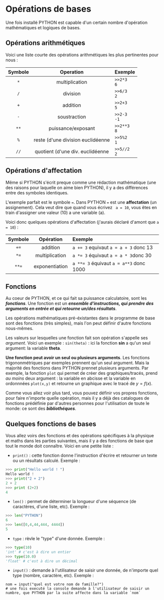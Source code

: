 # Opérations de bases

Une fois installé PYTHON est capable d'un certain nombre d'opération mathématiques et logiques de bases. 

## Opérations arithmétiques

Voici une liste courte des opérations arithmétiques les plus pertinentes pour nous : 


| Symbole |   Operation    | Exemple          |
|:-------:|:--------------:|:---------------- |
|    `*`    | multiplication | `>>2*3` <br> `6` |
|    `/`     | division      |`>>6/3` <br> `2`|
|    `+`     |addition|`>>2+3` <br> `5`|
|   `-`      |soustraction|`>>2-3` <br> `-1`|
|    `**`     |puissance/exposant|`>>2**3` <br> `8`|
|`%`|reste (d'une division euclidéenne|`>>5%2` <br> `1`|
|   `//`    |quotient (d'une div. euclidéenne|`>>5//2` <br> `2`|

## Opérations d'affectation

Même si PYTHON s'écrit preque comme une rédaction mathématique (une des raisons pour laquelle on aime bien PYTHON), il y a des différences entre des symboles identiques. 

L'exemple parfait est le symbole `=`. Dans PYTHON `=` est une **affectation** (un assignement). Cela veut dire que quand vous écrivez ` a = 10`, vous êtes en train d'assigner une valeur (10) a une variable (a). 

Voici donc quelques opérations d'affectation (j'aurais déclaré d'amont que `a = 10`) : 



| Symbole | Opération | Exemple |
| :-------: | :---------: | :------- |
| `+=`        |addition|`a += 3` equivaut `a = a + 3` donc $13$|
|  `*=`       |multiplication|`a *= 3` équivaut `a = a * 3`donc $30$|
|   `**=`     |exponentiation|`a **= 3` équivaut `a = a**3` donc $1000$|

## Fonctions

Au coeur de PYTHON, et ce qui fait sa puissance calculatoire, sont les ***fonctions***. Une fonction est un ***ensemble d'instructions, qui prendre des arguments en entrée et qui retourne un/des résultats***. 

Les opérations mathématiques pré-éxistantes dans le programme de base sont des fonctions (très simples), mais l'on peut définir d'autre fonctions nous-mêmes. 

Les valeurs sur lesquelles une fonction fait son opération s'appelle ses *argument*. Voici un exemple : 
`sin(theta)` : ici la fonction **sin** a qu'un seul argument: la variable **theta**. 

**Une fonction peut avoir un seul ou plusieurs arguments**. Les fonctions trigononmétriques par exemples prennent qu'un seul argument. Mais la majorité des fonctions dans PYTHON prennet plusieurs arguments. Par exemple, la fonction `plot` qui permet de créer des graphiques/tracés, prend *au moins* deux argument : la variable en abcisse et la variable en ordonnnées `plot(x,y)` et retourne un graphique avec le tracé de $y=f(x)$.

Comme vous allez voir plus tard, vous pouvez définir vos propres fonctions, pour faire n'importe quelle opération, mais il y a déjà des catalogues de fonctions prédéfinie par d'autres personnes pour l'utilisation de toute le monde: ce sont des ***bibliothéques***. 

## Quelques fonctions de bases

Vous allez voirs des fonctions et des opérations spécifiques à la physique et maths dans les parties suivantes, mais il y a des fonctions de base que tout le monde doit connaître. Voici en une petite liste : 
- `print()` : cette fonction donne l'instruction d'écrire et retourner un texte ou un résultats calculé. Exemple : 
```python
>>> print("Hello world ! ")
Hello world !
>>> print("2 + 2")
2 + 2
>>> print (2+2)
4
```
- `len()` : permet de déterminer la longueur d'une séquence (de caractères, d'une liste, etc). Exemple : 
```python
>>> len("PYTHON")
6
>>> len([0,4,44,444, 4444])
5
```
- `type` : rèvle le "type" d'une donnée. Exemple : 
```python
>>> type(10)
'int' # c'est à dire un entier
>>> type(10.0)
'float' # c'est à dire un décimal
```
- `input()` : demande à l'utilisateur de saisir une donnée, de n'importe quel type (nombre, caractère, etc). Exemple : 
```python!
nom = input("quel est votre nom de famille?")
# une fois executé la console demande à l'utilisateur de saisir un numbre, que PYTHON par la suite affecte dans la variable `nom`
